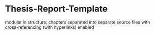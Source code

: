 # Thesis-Report-Template
modular in structure; chapters separated into separate source files with cross-referencing (with hyperlinks) enabled
